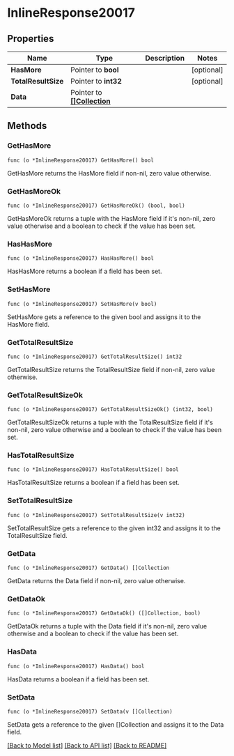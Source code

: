 # InlineResponse20017

## Properties

Name | Type | Description | Notes
------------ | ------------- | ------------- | -------------
**HasMore** | Pointer to **bool** |  | [optional] 
**TotalResultSize** | Pointer to **int32** |  | [optional] 
**Data** | Pointer to [**[]Collection**](Collection.md) |  | 

## Methods

### GetHasMore

`func (o *InlineResponse20017) GetHasMore() bool`

GetHasMore returns the HasMore field if non-nil, zero value otherwise.

### GetHasMoreOk

`func (o *InlineResponse20017) GetHasMoreOk() (bool, bool)`

GetHasMoreOk returns a tuple with the HasMore field if it's non-nil, zero value otherwise
and a boolean to check if the value has been set.

### HasHasMore

`func (o *InlineResponse20017) HasHasMore() bool`

HasHasMore returns a boolean if a field has been set.

### SetHasMore

`func (o *InlineResponse20017) SetHasMore(v bool)`

SetHasMore gets a reference to the given bool and assigns it to the HasMore field.

### GetTotalResultSize

`func (o *InlineResponse20017) GetTotalResultSize() int32`

GetTotalResultSize returns the TotalResultSize field if non-nil, zero value otherwise.

### GetTotalResultSizeOk

`func (o *InlineResponse20017) GetTotalResultSizeOk() (int32, bool)`

GetTotalResultSizeOk returns a tuple with the TotalResultSize field if it's non-nil, zero value otherwise
and a boolean to check if the value has been set.

### HasTotalResultSize

`func (o *InlineResponse20017) HasTotalResultSize() bool`

HasTotalResultSize returns a boolean if a field has been set.

### SetTotalResultSize

`func (o *InlineResponse20017) SetTotalResultSize(v int32)`

SetTotalResultSize gets a reference to the given int32 and assigns it to the TotalResultSize field.

### GetData

`func (o *InlineResponse20017) GetData() []Collection`

GetData returns the Data field if non-nil, zero value otherwise.

### GetDataOk

`func (o *InlineResponse20017) GetDataOk() ([]Collection, bool)`

GetDataOk returns a tuple with the Data field if it's non-nil, zero value otherwise
and a boolean to check if the value has been set.

### HasData

`func (o *InlineResponse20017) HasData() bool`

HasData returns a boolean if a field has been set.

### SetData

`func (o *InlineResponse20017) SetData(v []Collection)`

SetData gets a reference to the given []Collection and assigns it to the Data field.


[[Back to Model list]](../README.md#documentation-for-models) [[Back to API list]](../README.md#documentation-for-api-endpoints) [[Back to README]](../README.md)


